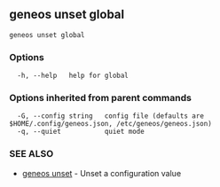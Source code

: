 ## geneos unset global



```
geneos unset global
```

### Options

```
  -h, --help   help for global
```

### Options inherited from parent commands

```
  -G, --config string   config file (defaults are $HOME/.config/geneos.json, /etc/geneos/geneos.json)
  -q, --quiet           quiet mode
```

### SEE ALSO

* [geneos unset](geneos_unset.md)	 - Unset a configuration value

